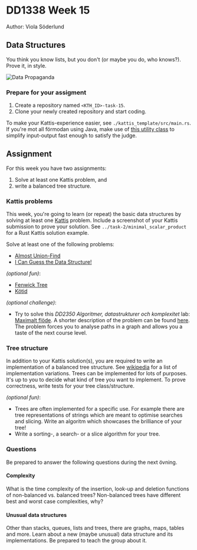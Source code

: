 # DD1338 Week 15
Author: Viola Söderlund
## Data Structures

You think you know lists, but you don't (or maybe you do, who knows?). Prove it, in style.

![Data Propaganda](https://external-content.duckduckgo.com/iu/?u=https%3A%2F%2Fwww.cs.dartmouth.edu%2F~tjp%2Fcs10%2Fbeautiful_code.jpg&f=1&nofb=1)

### Prepare for your assigment

1) Create a repository named `<KTH_ID>-task-15`.
2) Clone your newly created repository and start coding. 

To make your Kattis-experience easier, see `./kattis_template/src/main.rs`. If you're mot all förmodan using Java, make use of [this utility class](https://open.kattis.com/download/Kattio.java?1a0093=) to simplify input-output fast enough to satisfy the judge.

## Assignment

For this week you have two assignments:
1) Solve at least one Kattis problem, and
2) write a balanced tree structure.

### Kattis problems

This week, you're going to learn (or repeat) the basic data structures by solving at least one [Kattis](https://kth.kattis.com) problem. Include a screenshot of your Kattis submission to prove your solution. See `../task-2/minimal_scalar_product` for a Rust Kattis solution example.

Solve at least one of the following problems:
- [Almost Union-Find](https://open.kattis.com/problems/almostunionfind)
- [I Can Guess the Data Structure!](https://open.kattis.com/problems/guessthedatastructure)

_(optional fun)_:
- [Fenwick Tree](https://open.kattis.com/problems/fenwick)
- [Kötid](https://po.kattis.com/problems/kotid)

_(optional challenge)_:
- Try to solve this _DD2350 Algoritmer, datastrukturer och komplexitet_ lab: [Maximalt flöde](https://kth.kattis.com/problems/oldkattis.adkmaxflow). A shorter description of the problem can be found [here](https://hackmd.io/@wlWoSpi1QOKOJMmh8GQ2OA/HkrD6vbGU). The problem forces you to analyse paths in a graph and allows you a taste of the next course level.

### Tree structure

In addition to your Kattis solution(s), you are required to write an implementation of a balanced tree structure. See [wikipedia](https://en.wikipedia.org/wiki/Self-balancing_binary_search_tree) for a list of implementation variations. Trees can be implemented for lots of purposes. It's up to you to decide what kind of tree you want to implement. To prove correctness, write tests for your tree class/structure. 

_(optional fun)_:
- Trees are often implemented for a specific use. For example there are tree representations of strings which are meant to optimise searches and slicing. Write an algoritm which showcases the brilliance of your tree!
- Write a sorting-, a search- or a slice algorithm for your tree.

### Questions

Be prepared to answer the following questions during the next övning.

#### Complexity

What is the time complexity of the insertion, look-up and deletion functions of non-balanced vs. balanced trees? Non-balanced trees have different best and worst case complexities, why?

#### Unusual data structures

Other than stacks, queues, lists and trees, there are graphs, maps, tables and more. Learn about a new (maybe unusual) data structure and its implementations. Be prepared to teach the group about it.
